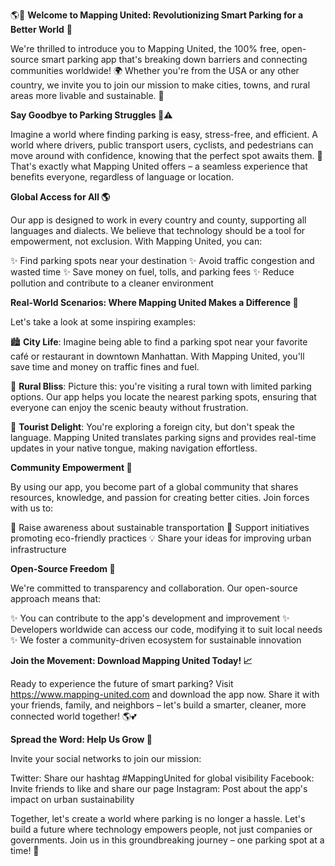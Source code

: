 🌎💨 **Welcome to Mapping United: Revolutionizing Smart Parking for a Better World** 🌟

We're thrilled to introduce you to Mapping United, the 100% free, open-source smart parking app that's breaking down barriers and connecting communities worldwide! 🌍 Whether you're from the USA or any other country, we invite you to join our mission to make cities, towns, and rural areas more livable and sustainable. 🌿

**Say Goodbye to Parking Struggles 🔴⚠️**

Imagine a world where finding parking is easy, stress-free, and efficient. A world where drivers, public transport users, cyclists, and pedestrians can move around with confidence, knowing that the perfect spot awaits them. 📍 That's exactly what Mapping United offers – a seamless experience that benefits everyone, regardless of language or location.

**Global Access for All 🌎**

Our app is designed to work in every country and county, supporting all languages and dialects. We believe that technology should be a tool for empowerment, not exclusion. With Mapping United, you can:

✨ Find parking spots near your destination
✨ Avoid traffic congestion and wasted time
✨ Save money on fuel, tolls, and parking fees
✨ Reduce pollution and contribute to a cleaner environment

**Real-World Scenarios: Where Mapping United Makes a Difference 🌟**

Let's take a look at some inspiring examples:

🏙️ **City Life**: Imagine being able to find a parking spot near your favorite café or restaurant in downtown Manhattan. With Mapping United, you'll save time and money on traffic fines and fuel.

🚂 **Rural Bliss**: Picture this: you're visiting a rural town with limited parking options. Our app helps you locate the nearest parking spots, ensuring that everyone can enjoy the scenic beauty without frustration.

🌆 **Tourist Delight**: You're exploring a foreign city, but don't speak the language. Mapping United translates parking signs and provides real-time updates in your native tongue, making navigation effortless.

**Community Empowerment 🤝**

By using our app, you become part of a global community that shares resources, knowledge, and passion for creating better cities. Join forces with us to:

📢 Raise awareness about sustainable transportation
🌈 Support initiatives promoting eco-friendly practices
💡 Share your ideas for improving urban infrastructure

**Open-Source Freedom 🤯**

We're committed to transparency and collaboration. Our open-source approach means that:

✨ You can contribute to the app's development and improvement
✨ Developers worldwide can access our code, modifying it to suit local needs
✨ We foster a community-driven ecosystem for sustainable innovation

**Join the Movement: Download Mapping United Today! 📈**

Ready to experience the future of smart parking? Visit https://www.mapping-united.com and download the app now. Share it with your friends, family, and neighbors – let's build a smarter, cleaner, more connected world together! 🌎💕

**Spread the Word: Help Us Grow 📢**

Invite your social networks to join our mission:

Twitter: Share our hashtag #MappingUnited for global visibility
Facebook: Invite friends to like and share our page
Instagram: Post about the app's impact on urban sustainability

Together, let's create a world where parking is no longer a hassle. Let's build a future where technology empowers people, not just companies or governments. Join us in this groundbreaking journey – one parking spot at a time! 🚀